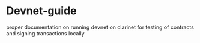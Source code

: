 # Devnet-guide
proper documentation on running devnet on clarinet for  testing of contracts and signing transactions locally
